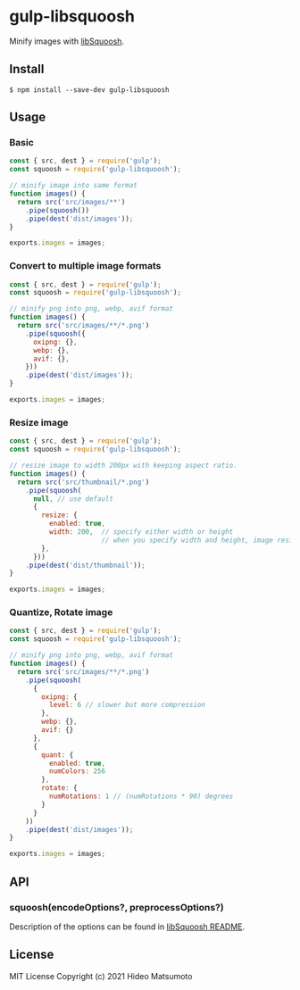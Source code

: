 # gulp-libsquoosh

Minify images with [libSquoosh](https://github.com/GoogleChromeLabs/squoosh/tree/dev/libsquoosh).

## Install

```
$ npm install --save-dev gulp-libsquoosh
```

## Usage

### Basic

```js
const { src, dest } = require('gulp');
const squoosh = require('gulp-libsquoosh');

// minify image into same format
function images() {
  return src('src/images/**')
    .pipe(squoosh())
    .pipe(dest('dist/images'));
}

exports.images = images;
```

### Convert to multiple image formats

```js
const { src, dest } = require('gulp');
const squoosh = require('gulp-libsquoosh');

// minify png into png, webp, avif format
function images() {
  return src('src/images/**/*.png')
    .pipe(squoosh({
      oxipng: {},
      webp: {},
      avif: {},
    }))
    .pipe(dest('dist/images'));
}

exports.images = images;
```

### Resize image

```js
const { src, dest } = require('gulp');
const squoosh = require('gulp-libsquoosh');

// resize image to width 200px with keeping aspect ratio.
function images() {
  return src('src/thumbnail/*.png')
    .pipe(squoosh(
      null, // use default
      {
        resize: {
          enabled: true,
          width: 200,  // specify either width or height
                       // when you specify width and height, image resized to exact size you specified
        },
      }))
    .pipe(dest('dist/thumbnail'));
}

exports.images = images;
```

### Quantize, Rotate image

```js
const { src, dest } = require('gulp');
const squoosh = require('gulp-libsquoosh');

// minify png into png, webp, avif format
function images() {
  return src('src/images/**/*.png')
    .pipe(squoosh(
      {
        oxipng: {
          level: 6 // slower but more compression
        },
        webp: {},
        avif: {}
      },
      {
        quant: {
          enabled: true,
          numColors: 256
        },
        rotate: {
          numRotations: 1 // (numRotations * 90) degrees
        }
      }
    ))
    .pipe(dest('dist/images'));
}

exports.images = images;
```

## API

### squoosh(encodeOptions?, preprocessOptions?)

Description of the options can be found in [libSquoosh README](https://github.com/GoogleChromeLabs/squoosh/tree/dev/libsquoosh#preprocessing-and-encoding-images).

## License

MIT License
Copyright (c) 2021 Hideo Matsumoto

